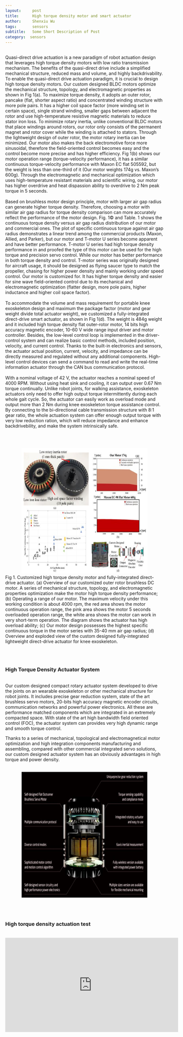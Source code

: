 ```yaml
---
layout:     post
title:      High torque density motor and smart actuator
author:     Shenxiu Wu
tags: 		sensors
subtitle:  	Some Short Description of Post
category:  sensors
---
```

<!-- Start Writing Below in Markdown -->

<!--* TOC
{:toc}-->
<br>
Quasi-direct drive actuation is a new paradigm of robot actuation design that leverages high torque density motors with low ratio transmission mechanism. The benefits of the quasi-direct drive include a simplified mechanical structure, reduced mass and volume, and highly backdrivability. To enable the quasi-direct drive actuation paradigm, it is crucial to design high torque density motors. Our custom designed BLDC motors optimize the mechanical structure, topology, and electromagnetic properties as shown in Fig 1(a). To maximize torque density, it adopts an outer rotor, pancake (flat, shorter aspect ratio) and concentrated winding structure with more pole pairs. It has a higher coil space factor (more winding set in certain space), single strand winding, smaller gaps between adjacent the rotor and use high-temperature resistive magnetic materials to reduce stator iron loss. To minimize rotary inertia, unlike conventional BLDC motors that place windings around rotors, our rotor only consists of the permanent magnet and rotor cover while the winding is attached to stators. Through the lightweight design of outer rotor, the motor rotary inertia can be minimized. Our motor also makes the back electromotive force more sinusoidal, therefore the field-oriented control becomes easy and the control become more precise and has higher efficiency. Fig 1(b) shows our motor operation range (torque-velocity performance), it has a similar continuous torque-velocity performance with Maxon EC flat 505592, but the weight is less than one-third of it (Our motor weights 174g vs. Maxon’s 600g). Through the electromagnetic and mechanical optimization which uses high-temperature resistant materials and scientific wiring, our motor has higher overdrive and heat dispassion ability to overdrive to 2 Nm peak torque in 5 seconds. 
<br><br>
Based on brushless motor design principle, motor with larger air gap radius can generate higher torque density. Therefore, choosing a motor with similar air gap radius for torque density comparison can more accurately reflect the performance of the motor design. Fig. 1© and Table. 1 shows the continuous torque density versus air gap radius distribution of our motor and commercial ones. The plot of specific continuous torque against air gap radius demonstrates a linear trend among the commercial products (Maxon, Allied, and Parker), but our motor and T-motor U series become apparent and have better performance. T-motor U series had high torque density performance in and proofed the type of this motor can be used for the high torque and precision servo control. While our motor has better performance in both torque density and control. T-motor series was originally designed for aircraft usage, it should be designed as flying saucer type to match the propeller, chasing for higher power density and mainly working under speed control. Our motor is customized for. It has higher torque density and easier for sine wave field-oriented control due to its mechanical and electromagnetic optimization (flatter design, more pole pairs, higher inductance and higher coil space factor).
<br><br>
To accommodate the volume and mass requirement for portable knee exoskeleton design and maximum the package factor (motor and gear weight divide total actuator weight), we customized a fully-integrated direct-drive smart actuator, as shown in Fig 1(d). The weight is 484g weight and it included high torque density flat outer-rotor motor, 14 bits high accuracy magnetic encoder, 10-60 V wide range input driver and motor controller. Besides, the low-level control loop is implemented in the driver-control system and can realize basic control methods, included position, velocity, and current control. Thanks to the built-in electronics and sensors, the actuator actual position, current, velocity, and impedance can be directly measured and regulated without any additional components. High-level control devices can send a command to read and write the real-time information actuator through the CAN bus communication protocol. 
<br><br>
With a nominal voltage of 42 V, the actuator reaches a nominal speed of 4000 RPM. Without using heat sink and cooling, it can output over 0.67 Nm torque continually. Unlike robot joints, for walking assistance, exoskeleton actuators only need to offer high output torque intermittently during each whole gait cycle. So, the actuator can easily work as overload mode and output more than 2 Nm during knee exoskeleton torque assistance control. By connecting to the bi-directional cable transmission structure with 8:1 gear ratio, the whole actuation system can offer enough output torque with very low reduction ration, which will reduce impedance and enhance backdrivebility, and make the system intrinsically safe. 

<br><br>

<div align="center"><img width="400" height="400" src="/images/toolbox/actuators/motor_2.jpg"></div>
Fig 1. Customized high torque density motor and fully-integrated direct-drive actuator. (a) Overview of our customized outer rotor brushless DC motor. A series of mechanical structure, topology, and electromagnetic properties optimization make the motor high torque density performance; (b) Operating a range of our motor. The maximum velocity under this working condition is about 4000 rpm, the red area shows the motor continuous operation range, the pink area shows the motor 5 seconds overloaded operation range, the white area shows the motor can work in very short-term operation. The diagram shows the actuator has high overload ability; (c) Our motor design possesses the highest specific continuous torque in the motor series with 35-40 mm air gap radius; (d) Overview and exploded view of the custom designed fully-integrated lightweight direct-drive actuator for knee exoskeleton.

<br><br>

### High Torque Density Actuator System
<br>
Our custom designed compact rotary actuator system developed to drive the joints on an wearable exoskeleton or other mechanical structure for robot joints. It includes precise gear reduction system, state of the art brushless servo motors, 20-bits high accuracy magnetic encoder circuits, communication networks and powerful power electronics. All these are performance matched components which are integrated in an extremely compacted space. With state of the art high bandwidth field oriented control (FOC), the actuator system can provides very high dynamic range and smooth torque control.
 
Thanks to a series of mechanical, topological and electromagnetical motor optimization and high integration components manufacturing and assembling, compared with other commercial integrated servo solutions, our custom designed actuator system has an obviously advantages in high torque and power density.
<br><br>
<div align="center"><img width="400" height="400" src="/images/toolbox/actuators/motor_3.jpg"></div>


<!--<img align="right" src="/images/toolbox/sensors/IMU.jpg"/>-->
<!--An IMU is a specific type of sensor that measures angular rate-->

<!--<div align="center"><img width="150" height="150" src="/images/wireless IMU.jpg"></div>-->
<!--
![wireless IMU](/images/wireless IMU.jpg)
-->
<!--
<div style="text-align: center"> 
<img src="/images/wireless IMU.jpg"/> 
</div>
-->

<br><br>
### High torque density actuation test
<br>
<div align="center">
<iframe width="550" height="300"  src="https://www.youtube.com/embed/hh9O8kyhsyU" frameborder="0" allow="autoplay; encrypted-media" allowfullscreen> </iframe>
</div>
<br><br>
<!--
Some of the information contained in this web site includes intellectual property covered by both issued and pending patent applications. It is intended solely for research, educational and scholarly purposes by not-for-profit research organizations. If you have interest in specific technologies for commercial applications, please contact us [here](/contact.html).
-->

